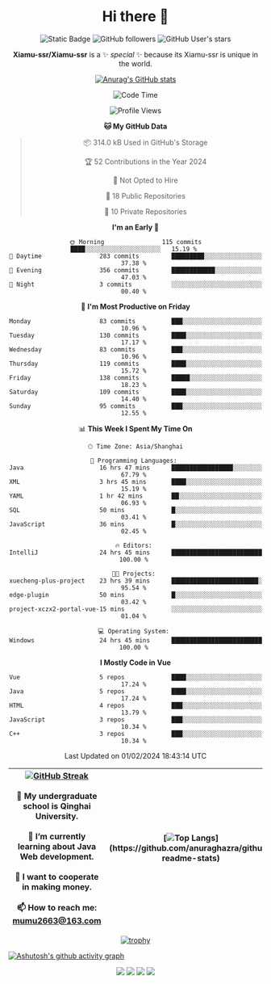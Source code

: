 
<!--

Here are some ideas to get you started:

- 🔭 I’m currently working on ...
- 🌱 I’m currently learning ...
- 👯 I’m looking to collaborate on ...
- 🤔 I’m looking for help with ...
- 💬 Ask me about ...
- 📫 How to reach me: ...
- 😄 Pronouns: ...
- ⚡ Fun fact: ...
-->

<div align=center>
  <div>
    
  # Hi there 👋
  ![Static Badge](https://img.shields.io/badge/build-pass-green)
  ![GitHub followers](https://img.shields.io/github/followers/Xiamu-ssr)
  ![GitHub User's stars](https://img.shields.io/github/stars/Xiamu-ssr)

  **Xiamu-ssr/Xiamu-ssr** is a ✨ _special_ ✨ because its Xiamu-ssr is unique in the world.
  </div>
</div>

<div align="center">

  [![Anurag's GitHub stats](https://github-readme-stats.vercel.app/api?username=Xiamu-ssr&count_private=true&show_icons=true&theme=ambient_gradient)](https://github.com/anuraghazra/github-readme-stats)

  <!--START_SECTION:waka-->
![Code Time](http://img.shields.io/badge/Code%20Time-266%20hrs%2037%20mins-blue)

![Profile Views](http://img.shields.io/badge/Profile%20Views-0-blue)

**🐱 My GitHub Data** 

> 📦 314.0 kB Used in GitHub's Storage 
 > 
> 🏆 52 Contributions in the Year 2024
 > 
> 🚫 Not Opted to Hire
 > 
> 📜 18 Public Repositories 
 > 
> 🔑 10 Private Repositories 
 > 
**I'm an Early 🐤** 

```text
🌞 Morning                115 commits         ████░░░░░░░░░░░░░░░░░░░░░   15.19 % 
🌆 Daytime                283 commits         █████████░░░░░░░░░░░░░░░░   37.38 % 
🌃 Evening                356 commits         ████████████░░░░░░░░░░░░░   47.03 % 
🌙 Night                  3 commits           ░░░░░░░░░░░░░░░░░░░░░░░░░   00.40 % 
```
📅 **I'm Most Productive on Friday** 

```text
Monday                   83 commits          ███░░░░░░░░░░░░░░░░░░░░░░   10.96 % 
Tuesday                  130 commits         ████░░░░░░░░░░░░░░░░░░░░░   17.17 % 
Wednesday                83 commits          ███░░░░░░░░░░░░░░░░░░░░░░   10.96 % 
Thursday                 119 commits         ████░░░░░░░░░░░░░░░░░░░░░   15.72 % 
Friday                   138 commits         █████░░░░░░░░░░░░░░░░░░░░   18.23 % 
Saturday                 109 commits         ████░░░░░░░░░░░░░░░░░░░░░   14.40 % 
Sunday                   95 commits          ███░░░░░░░░░░░░░░░░░░░░░░   12.55 % 
```


📊 **This Week I Spent My Time On** 

```text
🕑︎ Time Zone: Asia/Shanghai

💬 Programming Languages: 
Java                     16 hrs 47 mins      █████████████████░░░░░░░░   67.79 % 
XML                      3 hrs 45 mins       ████░░░░░░░░░░░░░░░░░░░░░   15.19 % 
YAML                     1 hr 42 mins        ██░░░░░░░░░░░░░░░░░░░░░░░   06.93 % 
SQL                      50 mins             █░░░░░░░░░░░░░░░░░░░░░░░░   03.41 % 
JavaScript               36 mins             █░░░░░░░░░░░░░░░░░░░░░░░░   02.45 % 

🔥 Editors: 
IntelliJ                 24 hrs 45 mins      █████████████████████████   100.00 % 

🐱‍💻 Projects: 
xuecheng-plus-project    23 hrs 39 mins      ████████████████████████░   95.54 % 
edge-plugin              50 mins             █░░░░░░░░░░░░░░░░░░░░░░░░   03.42 % 
project-xczx2-portal-vue-15 mins             ░░░░░░░░░░░░░░░░░░░░░░░░░   01.04 % 

💻 Operating System: 
Windows                  24 hrs 45 mins      █████████████████████████   100.00 % 
```

**I Mostly Code in Vue** 

```text
Vue                      5 repos             ████░░░░░░░░░░░░░░░░░░░░░   17.24 % 
Java                     5 repos             ████░░░░░░░░░░░░░░░░░░░░░   17.24 % 
HTML                     4 repos             ███░░░░░░░░░░░░░░░░░░░░░░   13.79 % 
JavaScript               3 repos             ███░░░░░░░░░░░░░░░░░░░░░░   10.34 % 
C++                      3 repos             ███░░░░░░░░░░░░░░░░░░░░░░   10.34 % 
```




 Last Updated on 01/02/2024 18:43:14 UTC
<!--END_SECTION:waka-->

</div>


<div align="center">

| [![GitHub Streak](https://streak-stats.demolab.com?user=Xiamu-ssr&theme=blood)](https://git.io/streak-stats) <br/><br/> 🔭 My undergraduate school is Qinghai University. <br/><br/> 🌱 I’m currently learning about Java Web development. <br/><br> 👯 I want to cooperate in making money. <br/><br/> 📫 How to reach me: mumu2663@163.com | [![Top Langs](https://github-readme-stats.vercel.app/api/top-langs/?username=Xiamu-ssr&layout=donut&langs_count=16&text_color=000&icon_color=fff&theme=graywhite")](https://github.com/anuraghazra/github-readme-stats) |
| ----- | --- |
  
</div>

<!--

[![Readme Card](https://github-readme-stats.vercel.app/api/pin/?username=Xiamu-ssr&repo=OMP-DFSG&theme=graywhite)](https://github.com/anuraghazra/github-readme-stats)

-->

<div align="center">

[![trophy](https://github-profile-trophy.vercel.app/?username=Xiamu-ssr&row=1&theme=onedark)](https://github.com/ryo-ma/github-profile-trophy)
  
</div>

[![Ashutosh's github activity graph](https://github-readme-activity-graph.vercel.app/graph?username=Xiamu-ssr&theme=react)](https://github.com/ashutosh00710/github-readme-activity-graph)

<div align="center">

[![](https://stats.justsong.cn/api/leetcode/?username=xiamusss&cn=true&theme=vue)](https://leetcode.cn/u/xiamusss/)
[![](https://stats.justsong.cn/api/zhihu?username=1138882663&theme=vue)](https://www.zhihu.com/people/1138882663)
[![](https://stats.justsong.cn/api/bilibili/?id=1398826277&theme=vue)](https://space.bilibili.com/1398826277)
[![](https://stats.justsong.cn/api/csdn?id=m0_51390969&theme=vue)](https://blog.csdn.net/m0_51390969)
  
</div>





